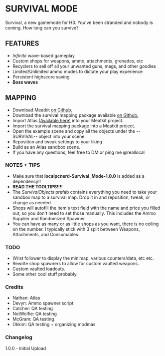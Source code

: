 # SURVIVAL MODE
Survival, a new gamemode for H3. You've been stranded and nobody is coming. How long can you survive?

## FEATURES
 - *Infinite* wave-based gameplay
 - Custom shops for weapons, ammo, attachments, grenades, etc
 - Recyclers to sell off all your unwanted guns, mags, and other goodies
 - Limited/Unlimited ammo modes to dictate your play experience
 - Persistent highscore saving
 - **Boss waves**

## MAPPING
 - Download Meatkit [on Github.](https://github.com/H3VR-Modding/MeatKit)
 - Download the survival mapping package available [on Github.](https://github.com/localpcnerd/H3VR-Survival-Mode/)
 - Import Atlas [(Available here)](https://github.com/H3VR-Modding/AtlasSampleScenes/) into your Meatkit project.
 - Import the survival mapping package into a Meatkit project.
 - Open the example scene and copy all the objects under the --SURVIVAL-- object into your scene.
 - Reposition and tweak settings to your liking
 - Build as an Atlas sandbox scene.
 - If you have any questions, feel free to DM or ping me @reallocal

### NOTES + TIPS
 - Make sure that **localpcnerd-Survival_Mode-1.0.0** is added as a dependency!!
 - **READ THE TOOLTIPS!!!!**
 - The *SurvivalObjects* prefab contains everything you need to take your sandbox map to a survival map. Drop it in and reposition, tweak, or change as needed.
 - Shops will autofill the item's text field with the name and price you filled out, so you don't need to set those manually. This includes the Ammo Supplier and Randomized Spawner.
 - You can have as many or as little shops as you want, there is no ceiling on the number. I typically stick with 3 split between Weapons, Attachments, and Consumables.

### TODO
 - Wrist follower to display the minimap, various counters/data, etc etc.
 - Rewrite shop spawners to allow for custom vaulted weapons.
 - Custom vaulted loadouts.
 - Some other cool stuff probably.

### Credits
- Nathan: Atlas
- Devyn: Ammo spawner script
- Catcher: QA testing
- NotWolfie: QA testing
- McGram: QA testing
- Okkim: QA testing + organizing modmas

### Changelog
1.0.0 - Initial Upload
